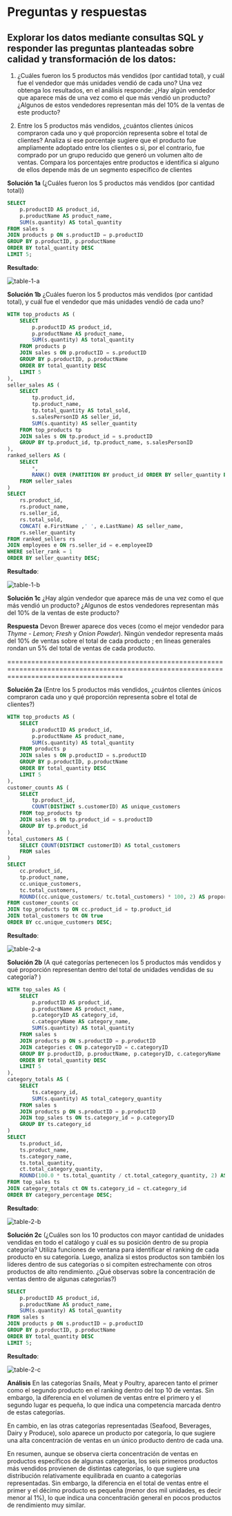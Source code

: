 # Preguntas y respuestas

## Explorar los datos mediante consultas SQL y responder las preguntas planteadas sobre calidad y transformación de los datos:

1. ¿Cuáles fueron los 5 productos más vendidos (por cantidad total), y cuál fue el vendedor que más unidades vendió de cada uno? Una vez obtenga los resultados, en el análisis responde: ¿Hay algún vendedor que aparece más de una vez como el que más vendió un producto? ¿Algunos de estos vendedores representan más del 10% de la ventas de este producto?

2. Entre los 5 productos más vendidos, ¿cuántos clientes únicos compraron cada uno y qué proporción representa sobre el total de clientes? Analiza si ese porcentaje sugiere que el producto fue ampliamente adoptado entre los clientes o si, por el contrario, fue comprado por un grupo reducido que generó un volumen alto de ventas. Compara los porcentajes entre productos e identifica si alguno de ellos depende más de un segmento específico de clientes

**Solución 1a** (¿Cuáles fueron los 5 productos más vendidos (por cantidad total))

```sql
SELECT 
    p.productID AS product_id,
    p.productName AS product_name,
    SUM(s.quantity) AS total_quantity
FROM sales s
JOIN products p ON s.productID = p.productID
GROUP BY p.productID, p.productName
ORDER BY total_quantity DESC
LIMIT 5;
```

**Resultado**:

![table-1-a](/PI/assets/00-images/image-1-a.png)



**Solución 1b** ¿Cuáles fueron los 5 productos más vendidos (por cantidad total), y cuál fue el vendedor que más unidades vendió de cada uno?

```sql
WITH top_products AS (
    SELECT 
        p.productID AS product_id,
        p.productName AS product_name,
        SUM(s.quantity) AS total_quantity
    FROM products p
    JOIN sales s ON p.productID = s.productID
    GROUP BY p.productID, p.productName
    ORDER BY total_quantity DESC
    LIMIT 5
),
seller_sales AS (
    SELECT 
        tp.product_id,
        tp.product_name,
        tp.total_quantity AS total_sold,
        s.salesPersonID AS seller_id,
        SUM(s.quantity) AS seller_quantity
    FROM top_products tp
    JOIN sales s ON tp.product_id = s.productID
    GROUP BY tp.product_id, tp.product_name, s.salesPersonID
),
ranked_sellers AS (
    SELECT 
        *,
        RANK() OVER (PARTITION BY product_id ORDER BY seller_quantity DESC) AS seller_rank
    FROM seller_sales
)
SELECT 
    rs.product_id,
    rs.product_name,
    rs.seller_id,
    rs.total_sold,
    CONCAT( e.FirstName ,' ', e.LastName) AS seller_name,
    rs.seller_quantity
FROM ranked_sellers rs
JOIN employees e ON rs.seller_id = e.employeeID
WHERE seller_rank = 1
ORDER BY seller_quantity DESC;
```

**Resultado**:  

![table-1-b](/PI/assets/00-images/image-1-b.png)


**Solución 1c** ¿Hay algún vendedor que aparece más de una vez como el que más vendió un producto? ¿Algunos de estos vendedores representan más del 10% de la ventas de este producto?

**Respuesta**  Devon Brewer aparece dos veces (como el mejor vendedor para *Thyme - Lemon; Fresh* y *Onion Powder*). Ningún vendedor representa maás del 10% de ventas sobre el total de cada producto ; en líneas generales rondan un 5% del total de ventas de cada producto.

=========================================================================================================================================


**Solución 2a** (Entre los 5 productos más vendidos, ¿cuántos clientes únicos compraron cada uno y qué proporción representa sobre el total de clientes?)

```sql
WITH top_products AS (
    SELECT 
        p.productID AS product_id,  
        p.productName AS product_name,
        SUM(s.quantity) AS total_quantity
    FROM products p
    JOIN sales s ON p.productID = s.productID
    GROUP BY p.productID, p.productName
    ORDER BY total_quantity DESC
    LIMIT 5
),
customer_counts AS (
    SELECT
        tp.product_id,
        COUNT(DISTINCT s.customerID) AS unique_customers
    FROM top_products tp
    JOIN sales s ON tp.product_id = s.productID
    GROUP BY tp.product_id
),
total_customers AS (
    SELECT COUNT(DISTINCT customerID) AS total_customers
    FROM sales
)
SELECT
    cc.product_id,
    tp.product_name,
    cc.unique_customers,
    tc.total_customers,
    ROUND((cc.unique_customers/ tc.total_customers) * 100, 2) AS proportion_percentage
FROM customer_counts cc
JOIN top_products tp ON cc.product_id = tp.product_id
JOIN total_customers tc ON true
ORDER BY cc.unique_customers DESC;
```

**Resultado**:  

![table-2-a](/PI/assets/00-images/image-2-a.png)


**Solución 2b** (A qué categorías pertenecen los 5 productos más vendidos y qué proporción representan dentro del total de unidades vendidas de su categoría? )

```sql
WITH top_sales AS (
    SELECT 
        p.productID AS product_id,
        p.productName AS product_name,
        p.categoryID AS category_id,
        c.categoryName AS category_name,
        SUM(s.quantity) AS total_quantity
    FROM sales s
    JOIN products p ON s.productID = p.productID
    JOIN categories c ON p.categoryID = c.categoryID
    GROUP BY p.productID, p.productName, p.categoryID, c.categoryName
    ORDER BY total_quantity DESC
    LIMIT 5
),
category_totals AS (
    SELECT 
        ts.category_id,
        SUM(s.quantity) AS total_category_quantity
    FROM sales s
    JOIN products p ON s.productID = p.productID
    JOIN top_sales ts ON ts.category_id = p.categoryID
    GROUP BY ts.category_id
)
SELECT 
    ts.product_id,
    ts.product_name,
    ts.category_name,
    ts.total_quantity,
    ct.total_category_quantity,
    ROUND(100.0 * ts.total_quantity / ct.total_category_quantity, 2) AS category_percentage
FROM top_sales ts
JOIN category_totals ct ON ts.category_id = ct.category_id
ORDER BY category_percentage DESC;
```

**Resultado**:  

![table-2-b](/PI/assets/00-images/image-2-b.png)


**Solución 2c** (¿Cuáles son los 10 productos con mayor cantidad de unidades vendidas en todo el catálogo y cuál es su posición dentro de su propia categoría? Utiliza funciones de ventana para identificar el ranking de cada producto en su categoría. Luego, analiza si estos productos son también los líderes dentro de sus categorías o si compiten estrechamente con otros productos de alto rendimiento. ¿Qué observas sobre la concentración de ventas dentro de algunas categorías?)


```sql
SELECT 
    p.productID AS product_id,
    p.productName AS product_name,
    SUM(s.quantity) AS total_quantity
FROM sales s
JOIN products p ON s.productID = p.productID
GROUP BY p.productID, p.productName
ORDER BY total_quantity DESC
LIMIT 5;
```

**Resultado**:  

![table-2-c](/PI/assets/00-images/image-2-c.png)

**Análisis** En las categorías Snails, Meat y Poultry, aparecen tanto el primer como el segundo producto en el ranking dentro del top 10 de ventas. Sin embargo, la diferencia en el volumen de ventas entre el primero y el segundo lugar es pequeña, lo que indica una competencia marcada dentro de estas categorías.

En cambio, en las otras categorías representadas (Seafood, Beverages, Dairy y Produce), solo aparece un producto por categoría, lo que sugiere una alta concentración de ventas en un único producto dentro de cada una.

En resumen, aunque se observa cierta concentración de ventas en productos específicos de algunas categorías, los seis primeros productos más vendidos provienen de distintas categorías, lo que sugiere una distribución relativamente equilibrada en cuanto a categorías representadas. Sin embargo, la diferencia en el total de ventas entre el primer y el décimo producto es pequeña (menor  dos mil unidades, es decir menor al 1%), lo que indica una concentración general en pocos productos de rendimiento muy similar.
